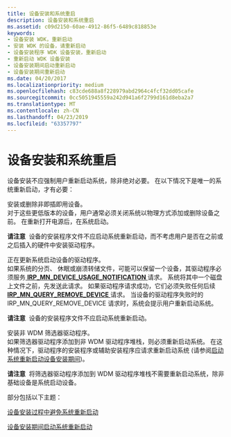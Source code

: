 ```yaml
---
title: 设备安装和系统重启
description: 设备安装和系统重启
ms.assetid: c09d2150-60ae-4912-86f5-6489c818853e
keywords:
- 设备安装 WDK，重新启动
- 安装 WDK 的设备，请重新启动
- 设备安装程序 WDK 设备安装，重新启动
- 重新启动 WDK 设备安装
- 设备安装期间启动重新启动
- 设备安装期间重新启动
ms.date: 04/20/2017
ms.localizationpriority: medium
ms.openlocfilehash: c83cde688a8f228979abd2964c4fcf32dd05cafe
ms.sourcegitcommit: 0cc5051945559a242d941a6f2799d161d8eba2a7
ms.translationtype: MT
ms.contentlocale: zh-CN
ms.lasthandoff: 04/23/2019
ms.locfileid: "63357797"
---
```

# <a name="device-installations-and-system-restarts"></a>设备安装和系统重启





设备安装不应强制用户重新启动系统，除非绝对必要。 在以下情况下是唯一的系统重新启动，才有必要：

<a href="" id="installing-or-removing-a-non-plug-and-play-device--"></a>安装或删除非即插即用设备。   
对于这些更低版本的设备，用户通常必须关闭系统以物理方式添加或删除设备之前。 在重新打开电源后，在系统启动。

**请注意**  设备的安装程序文件不应启动系统重新启动，而不考虑用户是否在之前或之后插入的硬件中安装驱动程序。

 

<a href="" id="updating-a-driver-for-a-system-boot-device--"></a>正在更新系统启动设备的驱动程序。   
如果系统的分页、 休眠或崩溃转储文件，可能可以保留一个设备，其驱动程序必须服务[ **IRP_MN_DEVICE_USAGE_NOTIFICATION** ](https://msdn.microsoft.com/library/windows/hardware/ff550841)请求。 系统将其中一个磁盘上文件之前，先发送此请求。 如果驱动程序请求成功，它们必须失败任何后续[ **IRP_MN_QUERY_REMOVE_DEVICE** ](https://msdn.microsoft.com/library/windows/hardware/ff551705)请求。 当设备的驱动程序失败时的 IRP_MN_QUERY_REMOVE_DEVICE 请求时，系统会提示用户重新启动系统。

**请注意**  设备的安装程序文件不应启动系统重新启动。

 

<a href="" id="installing-a-non-wdm-filter-driver-"></a>安装非 WDM 筛选器驱动程序。  
如果筛选器驱动程序添加到非 WDM 驱动程序堆栈，则必须重新启动系统。 在这种情况下，驱动程序的安装程序或辅助安装程序应请求重新启动系统 (请参阅[启动系统重新启动设备安装期间](initiating-system-restarts-during-device-installations.md))。

**请注意**  将筛选器驱动程序添加到 WDM 驱动程序堆栈不需要重新启动系统，除非基础设备是系统启动设备。

 

部分包括以下主题：

[设备安装过程中避免系统重新启动](avoiding-system-restarts-during-device-installations.md)

[设备安装期间启动系统重新启动](initiating-system-restarts-during-device-installations.md)

 

 






